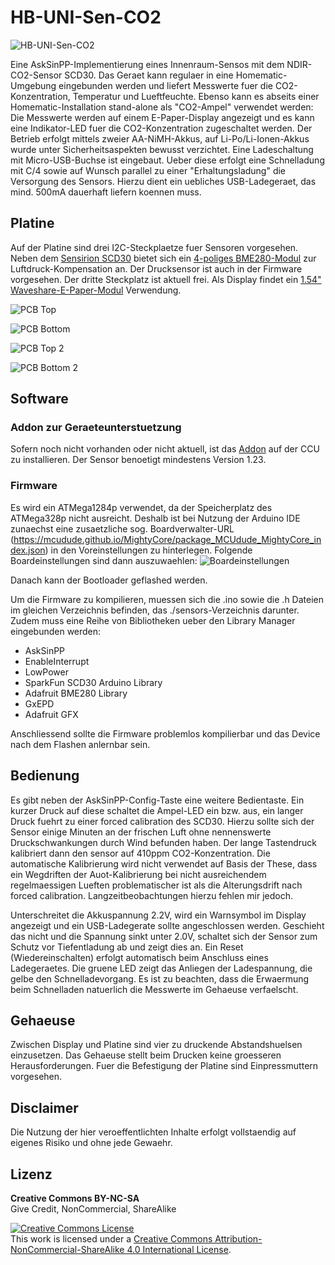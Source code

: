 # HB-UNI-Sen-CO2

![HB-UNI-Sen-CO2](https://github.com/HMSteve/HB-UNI-Sen-CO2/tree/main/Images/dev_front.jpg)

Eine AskSinPP-Implementierung eines Innenraum-Sensos mit dem NDIR-CO2-Sensor SCD30. Das Geraet kann regulaer in eine Homematic-Umgebung eingebunden werden und liefert Messwerte fuer die CO2-Konzentration, Temperatur und Lueftfeuchte. Ebenso kann es abseits einer Homematic-Installation stand-alone als "CO2-Ampel" verwendet werden: Die Messwerte werden auf einem E-Paper-Display angezeigt und es kann eine Indikator-LED fuer die CO2-Konzentration zugeschaltet werden. Der Betrieb erfolgt mittels zweier AA-NiMH-Akkus, auf Li-Po/Li-Ionen-Akkus wurde unter Sicherheitsaspekten bewusst verzichtet. Eine Ladeschaltung mit Micro-USB-Buchse ist eingebaut. Ueber diese erfolgt eine Schnelladung mit C/4 sowie auf Wunsch parallel zu einer "Erhaltungsladung" die Versorgung des Sensors. Hierzu dient ein uebliches USB-Ladegeraet, das mind. 500mA dauerhaft liefern koennen muss.


## Platine

Auf der Platine sind drei I2C-Steckplaetze fuer Sensoren vorgesehen. Neben dem [Sensirion SCD30](https://www.sensirion.com/de/umweltsensoren/kohlendioxidsensor/kohlendioxidsensoren-co2/) bietet sich ein [4-poliges BME280-Modul](https://www.ebay.de/itm/BME280-Temperatur-Luftdruck-Feuchtigkeit-Sensor-I2C-1-8-5V-Modul/114603492524) zur Luftdruck-Kompensation an. Der Drucksensor ist auch in der Firmware vorgesehen. Der dritte Steckplatz ist aktuell frei.
Als Display findet ein [1.54" Waveshare-E-Paper-Modul](https://www.waveshare.com/1.54inch-e-Paper-Module.htm) Verwendung.


![PCB Top](https://github.com/HMSteve/HB-UNI-Sen-CO2/tree/main/Images/pcb_top_1.jpg)

![PCB Bottom](https://github.com/HMSteve/HB-UNI-Sen-CO2/tree/main/Images/pcb_bot_1.jpg)

![PCB Top 2](https://github.com/HMSteve/HB-UNI-Sen-CO2/tree/main/Images/pcb_top_2.jpg)

![PCB Bottom 2](https://github.com/HMSteve/HB-UNI-Sen-CO2/tree/main/Images/pcb_bot_2.jpg)


## Software

### Addon zur Geraeteunterstuetzung

Sofern noch nicht vorhanden oder nicht aktuell, ist das [Addon](https://github.com/HMSteve/SG-HB-Devices-Addon/raw/master/CCU_RM/sg-hb-devices-addon.tgz) auf der CCU zu installieren. Der Sensor benoetigt mindestens Version 1.23.

### Firmware

Es wird ein ATMega1284p verwendet, da der Speicherplatz des ATMega328p nicht ausreicht. Deshalb ist bei Nutzung der Arduino IDE zunaechst eine zusaetzliche sog. Boardverwalter-URL (https://mcudude.github.io/MightyCore/package_MCUdude_MightyCore_index.json) in den Voreinstellungen zu hinterlegen. Folgende Boardeinstellungen sind dann auszuwaehlen:
![Boardeinstellungen](https://github.com/HMSteve/HB-UNI-Sen-CO2/tree/main/Images/arduino_board_config.jpg)

Danach kann der Bootloader geflashed werden.

Um die Firmware zu kompilieren, muessen sich die .ino sowie die .h Dateien im gleichen Verzeichnis befinden, das ./sensors-Verzeichnis darunter. Zudem muss eine Reihe von Bibliotheken ueber den Library Manager eingebunden werden:
- AskSinPP
- EnableInterrupt
- LowPower
- SparkFun SCD30 Arduino Library
- Adafruit BME280 Library
- GxEPD
- Adafruit GFX

Anschliessend sollte die Firmware problemlos kompilierbar und das Device nach dem Flashen anlernbar sein.


## Bedienung

Es gibt neben der AskSinPP-Config-Taste eine weitere Bedientaste. Ein kurzer Druck auf diese schaltet die Ampel-LED ein bzw. aus, ein langer Druck fuehrt zu einer forced calibration des SCD30. Hierzu sollte sich der Sensor einige Minuten an der frischen Luft ohne nennenswerte Druckschwankungen durch Wind befunden haben. Der lange Tastendruck kalibriert dann den sensor auf 410ppm CO2-Konzentration. Die automatische Kalibrierung wird nicht verwendet auf Basis der These, dass ein Wegdriften der Auot-Kalibrierung bei nicht ausreichendem regelmaessigen Lueften problematischer ist als die Alterungsdrift nach forced calibration. Langzeitbeobachtungen hierzu fehlen mir jedoch.

Unterschreitet die Akkuspannung 2.2V, wird ein Warnsymbol im Display angezeigt und ein USB-Ladegerate sollte angeschlossen werden. Geschieht das nicht und die Spannung sinkt unter 2.0V, schaltet sich der Sensor zum Schutz vor Tiefentladung ab und zeigt dies an. Ein Reset (Wiedereinschalten) erfolgt automatisch beim Anschluss eines Ladegeraetes. Die gruene LED zeigt das Anliegen der Ladespannung, die gelbe den Schnelladevorgang. Es ist zu beachten, dass die Erwaermung beim Schnelladen natuerlich die Messwerte im Gehaeuse verfaelscht.


## Gehaeuse

Zwischen Display und Platine sind vier zu druckende Abstandshuelsen einzusetzen. Das Gehaeuse stellt beim Drucken keine groesseren Herausforderungen. Fuer die Befestigung der Platine sind Einpressmuttern vorgesehen.


## Disclaimer

Die Nutzung der hier veroeffentlichten Inhalte erfolgt vollstaendig auf eigenes Risiko und ohne jede Gewaehr.


## Lizenz

**Creative Commons BY-NC-SA**<br>
Give Credit, NonCommercial, ShareAlike

<a rel="license" href="http://creativecommons.org/licenses/by-nc-sa/4.0/"><img alt="Creative Commons License" style="border-width:0" src="https://i.creativecommons.org/l/by-nc-sa/4.0/88x31.png" /></a><br />This work is licensed under a <a rel="license" href="http://creativecommons.org/licenses/by-nc-sa/4.0/">Creative Commons Attribution-NonCommercial-ShareAlike 4.0 International License</a>.
